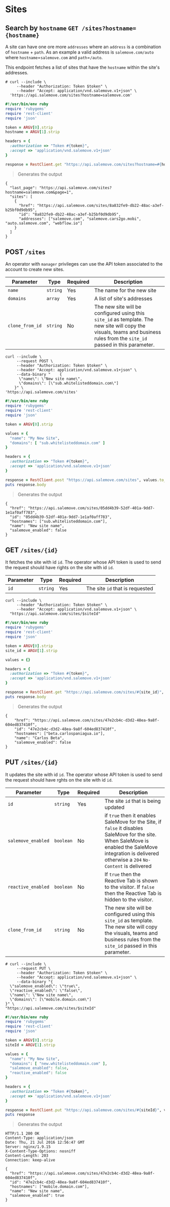 # Sites

## Search by `hostname` `GET /sites?hostname={hostname}`

A site can have one ore more `addresses` where an `address` is a combination of `hostname` + `path`. As an example a valid address is `salemove.com/auto` where `hostname`=`salemove.com` and `path`=`/auto`.

This endpoint fetches a list of sites that have the `hostname` within the site's addresses.

```shell
# curl --include \
     --header "Authorization: Token $token" \
     --header "Accept: application/vnd.salemove.v1+json" \
  'https://api.salemove.com/sites?hostname=salemove.com'
```

```ruby
#!/usr/bin/env ruby
require 'rubygems'
require 'rest-client'
require 'json'

token = ARGV[0].strip
hostname = ARGV[1].strip

headers = {
  :authorization => "Token #{token}",
  :accept => 'application/vnd.salemove.v1+json'
}

response = RestClient.get "https://api.salemove.com/sites?hostname=#{hostname}", headers
```

> Generates the output

```
{
  "last_page": "https://api.salemove.com/sites?hostname=salemove.com&page=1",
  "sites": [
    {
      "href": "https://api.salemove.com/sites/8a832fe9-db22-48ac-a3ef-b25bf0d9db95",
      "id": "8a832fe9-db22-48ac-a3ef-b25bf0d9db95",
      "addresses": ["salemove.com", "salemove.cars2go.mobi", "auto.salemove.com", "webflow.io"]
    }
  ]
}
```

## POST `/sites`

An operator with `manager` privileges can use the API token associated to the account to create new sites.


|Parameter|Type|Required|Description|
|---------|----|--------|-----------|
|`name`|`string`|Yes|The name for the new site|
|`domains`|`array`|Yes|A list of site's addresses|
|`clone_from_id`|`string`|No|The new site will be configured using this `site_id` as template. The new site will copy the visuals, teams and business rules from the `site_id` passed in this parameter.|


```shell
curl --include \
     --request POST \
     --header "Authorization: Token $token" \
     --header "Accept: application/vnd.salemove.v1+json" \
     --data-binary "    {
      \"name\": \"New site name\",
      \"domains\": [\"sub.whitelisteddomain.com\"]
    }" \
'https://api.salemove.com/sites'
```

```ruby
#!/usr/bin/env ruby
require 'rubygems'
require 'rest-client'
require 'json'

token = ARGV[0].strip

values = {
  "name": "My New Site",
  "domains": [ "sub.whitelisteddomain.com" ]
}

headers = {
  :authorization => "Token #{token}",
  :accept => 'application/vnd.salemove.v1+json'
}

response = RestClient.post "https://api.salemove.com/sites", values.to_json, headers
puts response.body
```

> Generates the output

```
{
  "href": "https://api.salemove.com/sites/05dd4b39-52df-401a-9dd7-1e1af0aff783",
  "id": "05dd4b39-52df-401a-9dd7-1e1af0aff783",
  "hostnames": ["sub.whitelisteddomain.com"],
  "name": "New site name",
  "salemove_enabled": false
}
```

## GET `/sites/{id}`

It fetches the site with id `id`. The operator whose API token is used to send the request should have rights on the site with id `id`.

|Parameter|Type|Required|Description|
|---------|----|--------|-----------|
|`id`|`string`|Yes|The site `id` that is requested|


```shell
curl --include \
     --header "Authorization: Token $token" \
     --header "Accept: application/vnd.salemove.v1+json" \
  "https://api.salemove.com/sites/$siteId"
```

```ruby
#!/usr/bin/env ruby
require 'rubygems'
require 'rest-client'
require 'json'

token = ARGV[0].strip
site_id = ARGV[1].strip

values = {}

headers = {
  :authorization => "Token #{token}",
  :accept => 'application/vnd.salemove.v1+json'
}

response = RestClient.get "https://api.salemove.com/sites/#{site_id}",  headers
puts response.body
```

> Generates the output

```
{
    "href": "https://api.salemove.com/sites/47e2cb4c-d3d2-48ea-9a8f-604ed837410f",
    "id": "47e2cb4c-d3d2-48ea-9a8f-604ed837410f",
    "hostnames": ["beta.carlospaniagua.io"],
    "name": "Carlos Beta",
    "salemove_enabled": false
}
```

## PUT `/sites/{id}`

It updates the site with id `id`. The operator whose API token is used to send the request should have rghts on the site with id `id`.

|Parameter|Type|Required|Description|
|---------|----|--------|-----------|
|`id`|`string`|Yes|The site `id` that is being updated|
|`salemove_enabled`|`boolean`|No|if `true` then it enables SaleMove for the Site, if `false` it disables SaleMove for the site. When SaleMove is enabled the SaleMove integration is delivered otherwise a `204` `No-Content` is delivered|
|`reactive_enabled`|`boolean`|No|If `true` then the Reactive Tab is shown to the visitor. If `false` then the Reactive Tab is hidden to the visitor.|
|`clone_from_id`|`string`|No|The new site will be configured using this `site_id` as template. The new site will copy the visuals, teams and business rules from the `site_id` passed in this parameter.|


```shell
# curl --include \
     --request PUT \
     --header "Authorization: Token $token" \
     --header "Accept: application/vnd.salemove.v1+json" \
     --data-binary "{
  \"salemove_enabled\": \"true\",
  \"reactive_enabled\": \"false\",
  \"name\": \"New site name\",
  \"domains\": [\"mobile.domain.com\"]
}" \
"https://api.salemove.com/sites/$siteId"
```

```ruby
#!/usr/bin/env ruby
require 'rubygems'
require 'rest-client'
require 'json'

token = ARGV[0].strip
siteId = ARGV[1].strip

values = {
  "name": "My New Site",
  "domains": [ "new.whitelisteddomain.com" ],
  "salemove_enabled": false,
  "reactive_enabled": false
}

headers = {
  :authorization => "Token #{token}",
  :accept => 'application/vnd.salemove.v1+json'
}

response = RestClient.put "https://api.salemove.com/sites/#{siteId}", values.to_json, headers
puts response
```

> Generates the output

```
HTTP/1.1 200 OK
Content-Type: application/json
Date: Thu, 21 Jul 2016 12:56:47 GMT
Server: nginx/1.9.15
X-Content-Type-Options: nosniff
Content-Length: 203
Connection: keep-alive

{
  "href": "https://api.salemove.com/sites/47e2cb4c-d3d2-48ea-9a8f-604ed837410f",
  "id": "47e2cb4c-d3d2-48ea-9a8f-604ed837410f",
  "hostnames": ["mobile.domain.com"],
  "name": "New site name",
  "salemove_enabled": true
}

```
